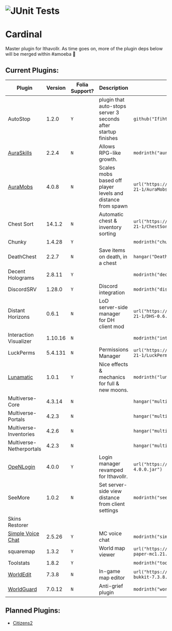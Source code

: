 # ![JUnit Tests](https://github.com/Ifiht/Cardinal/actions/workflows/gradle.yml/badge.svg)


# Cardinal

Master plugin for Ithavollr. As time goes on, more of the plugin deps below will be merged within #amoeba 🦠

## Current Plugins:
| Plugin                                                             | Version | Folia Support? | Description                                                    | Gradle build string                                                                                              |
|--------------------------------------------------------------------|---------|----------------|----------------------------------------------------------------|------------------------------------------------------------------------------------------------------------------|
| AutoStop                                                           | 1.2.0   | `Y`            | plugin that auto-stops server 3 seconds after startup finishes | `github("Ifiht", "AutoStop", "v1.2.0", "AutoStop-1.2.0.jar")                                                   ` |
| [AuraSkills](https://github.com/Ifiht/AuraSkills)                  | 2.2.4   | `N`            | Allows RPG-like growth.                                        | `modrinth("auraskills", "2.2.4")                                                                               ` |
| [AuraMobs](https://github.com/Ifiht/AuraMobs)                      | 4.0.8   | `N`            | Scales mobs based off player levels and distance from spawn    | `url("https://github.com/Ifiht/Cardinal/raw/refs/heads/main/plugin_jars/mc1-21-1/AuraMobs-4.0.8.jar")          ` |
| Chest Sort                                                         | 14.1.2  | `N`            | Automatic chest & inventory sorting                            | `url("https://github.com/Ifiht/Cardinal/raw/refs/heads/main/plugin_jars/mc1-21-1/ChestSort-14.1.2.jar")        ` |
| Chunky                                                             | 1.4.28  | `Y`            |                                                                | `modrinth("chunky", "1.4.28")                                                                                  ` |
| DeathChest                                                         | 2.2.7   | `N`            | Save items on death, in a chest                                | `hangar("DeathChest", "2.2.7")                                                                                 ` |    
| Decent Holograms                                                   | 2.8.11  | `Y`            |                                                                | `modrinth("decentholograms", "2.8.11")                                                                         ` |
| DiscordSRV                                                         | 1.28.0  | `Y`            | Discord integration                                            | `modrinth("discordsrv", "1.28.0")                                                                              ` |
| Distant Horizons                                                   | 0.6.1   | `N`            | LoD server-side manager for DH client mod                      | `url("https://github.com/Ifiht/Cardinal/raw/refs/heads/main/plugin_jars/mc1-21-1/DHS-0.6.1_for_MC-1.21.1.jar") ` |
| Interaction Visualizer                                             | 1.10.16 | `N`            |                                                                | `modrinth("interactionvisualizer", "1.10.16")                                                                  ` |
| LuckPerms                                                          | 5.4.131 | `N`            | Permissions Manager                                            | `url("https://github.com/Ifiht/Cardinal/raw/refs/heads/main/plugin_jars/mc1-21-1/LuckPerms-Bukkit-5.4.131.jar")` |
| [Lunamatic](https://github.com/Ifiht/Lunatic)                      | 1.0.1   | `Y`            | Nice effects & mechanics for full & new moons.                 | `modrinth("lunamatic", "1.0.1")                                                                                ` |
| Multiverse-Core                                                    | 4.3.14  | `N`            |                                                                | `hangar("multiverse-core", "4.3.14")                                                                           ` |
| Multiverse-Portals                                                 | 4.2.3   | `N`            |                                                                | `hangar("multiverse-portals", "4.2.3")                                                                         ` |
| Multiverse-Inventories                                             | 4.2.6   | `N`            |                                                                | `hangar("multiverse-inventories", "4.2.6")                                                                     ` |
| Multiverse-Netherportals                                           | 4.2.3   | `N`            |                                                                | `hangar("multiverse-netherportals", "4.2.3")                                                                   ` |
| [OpeNLogin](https://github.com/Ifiht/OpeNLogin)                    | 4.0.0   | `Y`            | Login manager revamped for Ithavollr.                          | `url("https://github.com/Ifiht/OpeNLogin/releases/download/v4.0.0/OpenLogin-4.0.0.jar")                        ` |
| SeeMore                                                            | 1.0.2   | `N`            | Set server-side view distance from client settings             | `modrinth("seemore", "1.0.2")                                                                                  ` | 
| Skins Restorer                                                     |         |                |                                                                |                                                                                                                  |
| [Simple Voice Chat](https://modrinth.com/plugin/simple-voice-chat) | 2.5.26  | `Y`            | MC voice chat                                                  | `modrinth("simple-voice-chat", "bukkit-2.5.26")                                                                ` |
| squaremap                                                          | 1.3.2   | `Y`            | World map viewer                                               | `url("https://cdn.modrinth.com/data/PFb7ZqK6/versions/2WtLC9mv/squaremap-paper-mc1.21.1-1.3.2.jar")            ` |
| Toolstats                                                          | 1.8.2   | `Y`            |                                                                | `modrinth("toolstats", "1.8.2")                                                                                ` |
| [WorldEdit](https://modrinth.com/plugin/worldedit)                 | 7.3.8   | `N`            | In-game map editor                                             | `url("https://cdn.modrinth.com/data/1u6JkXh5/versions/ecqqLKUO/worldedit-bukkit-7.3.8.jar")                    ` |
| [WorldGuard](https://modrinth.com/plugin/worldguard)               | 7.0.12  | `N`            | Anti-grief plugin                                              | `modrinth("worldguard", "7.0.12")                                                                              ` |

## Planned Plugins:
- [Citizens2](https://github.com/CitizensDev/Citizens2)